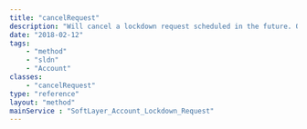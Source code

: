 ```yaml
---
title: "cancelRequest"
description: "Will cancel a lockdown request scheduled in the future. Once canceled, the lockdown request cannot be reconciled and new requests must be made for subsequent actions on the account. "
date: "2018-02-12"
tags:
    - "method"
    - "sldn"
    - "Account"
classes:
    - "cancelRequest"
type: "reference"
layout: "method"
mainService : "SoftLayer_Account_Lockdown_Request"
---
```

